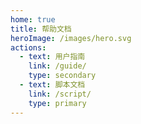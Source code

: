 ```yaml
---
home: true
title: 帮助文档
heroImage: /images/hero.svg
actions:
  - text: 用户指南
    link: /guide/
    type: secondary
  - text: 脚本文档
    link: /script/
    type: primary
---
```

